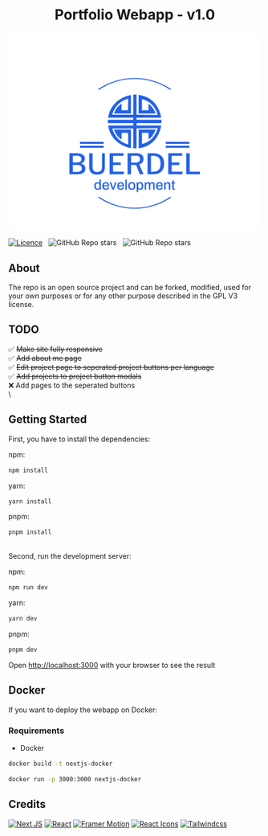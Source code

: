 <h1 align="center">
    Portfolio Webapp - v1.0
</h1>
<div align="center">
    <img src="./public/images/logo-no-background.svg"/>
</div>

[![Licence](https://img.shields.io/badge/License-GPL%20v3-blue.svg?color=blue&style=for-the-badge)](./LICENSE) &nbsp;
![GitHub Repo stars](https://img.shields.io/github/stars/LostWhiteHat/portfolio?color=red&logo=github&style=for-the-badge) &nbsp;
![GitHub Repo stars](https://img.shields.io/github/forks/LostWhiteHat/portfolio?color=red&logo=github&style=for-the-badge) &nbsp;


## About
The repo is an open source project and can be forked, modified, used for your own purposes or for any other purpose described in the GPL V3 license.


## TODO
✅ ~~Make site fully responsive~~\
✅ ~~Add about me page~~\
✅ ~~Edit project page to seperated project buttons per language~~\
✅ ~~Add projects to project button modals~~\
❌ Add pages to the seperated buttons\
\
## Getting Started

First, you have to install the dependencies:

npm:
```bash
npm install
```
yarn:
```bash
yarn install
```
pnpm:
```bash
pnpm install
```
\
Second, run the development server:

npm:
```bash
npm run dev
```
yarn:
```bash
yarn dev
```
pnpm:
```bash
pnpm dev
```

Open [http://localhost:3000](http://localhost:3000) with your browser to see the result

## Docker
If you want to deploy the webapp on Docker:

### Requirements

- Docker


```bash
docker build -t nextjs-docker
```

```bash
docker run -p 3000:3000 nextjs-docker
```

## Credits
[![Next JS](https://img.shields.io/badge/Next-black?style=for-the-badge&logo=next.js&logoColor=white)](https://github.com/vercel/next.js/)
[![React](https://img.shields.io/badge/react-%2320232a.svg?style=for-the-badge&logo=react&logoColor=%2361DAFB)](https://github.com/facebook/react)
[![Framer Motion](https://img.shields.io/badge/Framer-black?style=for-the-badge&logo=framer&logoColor=white)](https://github.com/framer/motion)
[![React Icons](https://img.shields.io/badge/React%20Icons-red?style=for-the-badge&logo=react&logoColor=black)](https://github.com/react-icons/react-icons)
[![Tailwindcss](https://img.shields.io/badge/Tailwindcss-blue?style=for-the-badge&logo=tailwindcss&logoColor=marine)](https://github.com/tailwindlabs/tailwindcss)
